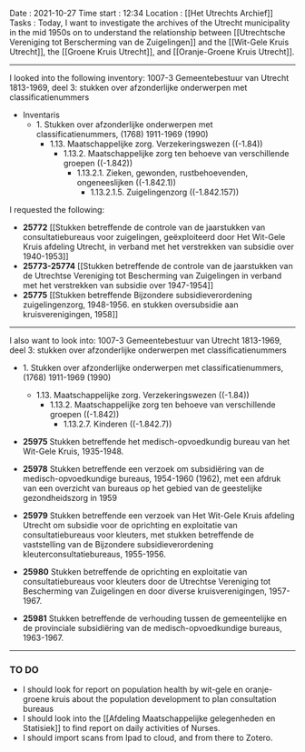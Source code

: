 Date : 2021-10-27
Time start : 12:34
Location : [[Het Utrechts Archief]]
Tasks : Today, I want to investigate the archives of the Utrecht municipality in the mid 1950s on to understand the relationship between [[Utrechtsche Vereniging tot Berscherming van de Zuigelingen]] and the [[Wit-Gele Kruis Utrecht]], the [[Groene Kruis Utrecht]], and [[Oranje-Groene Kruis Utrecht]].

---

I looked into the following inventory:
1007-3 Gemeentebestuur van Utrecht 1813-1969, deel 3: stukken over afzonderlijke onderwerpen met classificatienummers
- Inventaris
	- 1. Stukken over afzonderlijke onderwerpen met classificatienummers, (1768) 1911-1969 (1990)
		- 1.13. Maatschappelijke zorg. Verzekeringswezen ((-1.84))
			- 1.13.2. Maatschappelijke zorg ten behoeve van verschillende groepen ((-1.842))
				- 1.13.2.1. Zieken, gewonden, rustbehoevenden, ongeneeslijken ((-1.842.1))
					- 1.13.2.1.5. Zuigelingenzorg ((-1.842.157))

I requested the following:
- **25772** [[Stukken betreffende de controle van de jaarstukken van consultatiebureaus voor zuigelingen, geëxploiteerd door Het Wit-Gele Kruis afdeling Utrecht, in verband met het verstrekken van subsidie over 1940-1953]]
- **25773-25774** [[Stukken betreffende de controle van de jaarstukken van de Utrechtse Vereniging tot Bescherming van Zuigelingen in verband met het verstrekken van subsidie over 1947-1954]]
- **25775** [[Stukken betreffende Bijzondere subsidieverordening zuigelingenzorg, 1948-1956. en stukken oversubsidie aan kruisverenigingen, 1958]]

---

I also want to look into:
1007-3 Gemeentebestuur van Utrecht 1813-1969, deel 3: stukken over afzonderlijke onderwerpen met classificatienummers
- 1. Stukken over afzonderlijke onderwerpen met classificatienummers, (1768) 1911-1969 (1990)
	- 1.13. Maatschappelijke zorg. Verzekeringswezen ((-1.84))
		- 1.13.2. Maatschappelijke zorg ten behoeve van verschillende groepen ((-1.842))
			- 1.13.2.7. Kinderen ((-1.842.7))

- **25975** Stukken betreffende het medisch-opvoedkundig bureau van het Wit-Gele Kruis, 1935-1948.
- **25978** Stukken betreffende een verzoek om subsidiëring van de medisch-opvoedkundige bureaus, 1954-1960 (1962), met een afdruk van een overzicht van bureaus op het gebied van de geestelijke gezondheidszorg in 1959
- **25979** Stukken betreffende een verzoek van Het Wit-Gele Kruis afdeling Utrecht om subsidie voor de oprichting en exploitatie van consultatiebureaus voor kleuters, met stukken betreffende de vaststelling van de Bijzondere subsidieverordening kleuterconsultatiebureaus, 1955-1956.
- **25980** Stukken betreffende de oprichting en exploitatie van consultatiebureaus voor kleuters door de Utrechtse Vereniging tot Bescherming van Zuigelingen en door diverse kruisverenigingen, 1957-1967.
- **25981** Stukken betreffende de verhouding tussen de gemeentelijke en de provinciale subsidiëring van de medisch-opvoedkundige bureaus, 1963-1967.

---
### TO DO
- I should look for report on population health by wit-gele en oranje-groene kruis about the population development to plan consultation bureaus
- I should look into the [[Afdeling Maatschappelijke gelegenheden en Statisiek]] to find report on daily activities of Nurses.
- I should import scans from Ipad to cloud, and from there to Zotero.